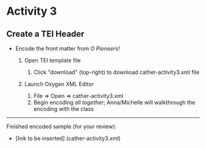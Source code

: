 # Activity 3

## Create a TEI Header
* Encode the front matter from *O Pioneers!*
    1. Open TEI template file
        1. Click "download" (top-right) to download cather-activity3.xml file
    
    2. Launch Oxygen XML Editor
        1. File => Open => cather-activity3.xml
        2. Begin encoding *all together*; Anna/Michelle will walkthrough the encoding with the class

***
Finished encoded sample (for your review):
* [link to be inserted] (cather-activity3.xml)
